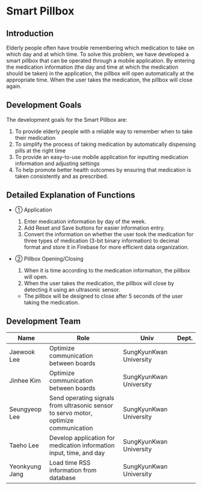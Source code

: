 # Smart Pillbox

## Introduction
Elderly people often have trouble remembering which medication to take on which day and at which time. To solve this problem, we have developed a smart pillbox that can be operated through a mobile application. By entering the medication information (the day and time at which the medication should be taken) in the application, the pillbox will open automatically at the appropriate time. When the user takes the medication, the pillbox will close again. 

## Development Goals
The development goals for the Smart Pillbox are:

  1. To provide elderly people with a reliable way to remember when to take their medication
  2. To simplify the process of taking medication by automatically dispensing pills at the right time
  3. To provide an easy-to-use mobile application for inputting medication information and adjusting settings
  4. To help promote better health outcomes by ensuring that medication is taken consistently and as prescribed.

## Detailed Explanation of Functions
- ① Application
  1. Enter medication information by day of the week.
  2. Add Reset and Save buttons for easier information entry.
  3. Convert the information on whether the user took the medication for three types of medication (3-bit binary information) to decimal format and store it in Firebase for more efficient data organization.

- ② Pillbox Opening/Closing
  1. When it is time according to the medication information, the pillbox will open.
  2. When the user takes the medication, the pillbox will close by detecting it using an ultrasonic sensor.
    - The pillbox will be designed to close after 5 seconds of the user taking the medication.

## Development Team
| Name | Role | Univ | Dept. |
| --- | --- | --- | --- |
| Jaewook Lee | Optimize communication between boards |  SungKyunKwan University
| Jinhee Kim | Optimize communication between boards |  SungKyunKwan University
| Seungyeop Lee | Send operating signals from ultrasonic sensor to servo motor, optimize communication |  SungKyunKwan University
| Taeho Lee | Develop application for medication information input, time, and day |  SungKyunKwan University
| Yeonkyung Jang | Load time RSS information from database |  SungKyunKwan University
